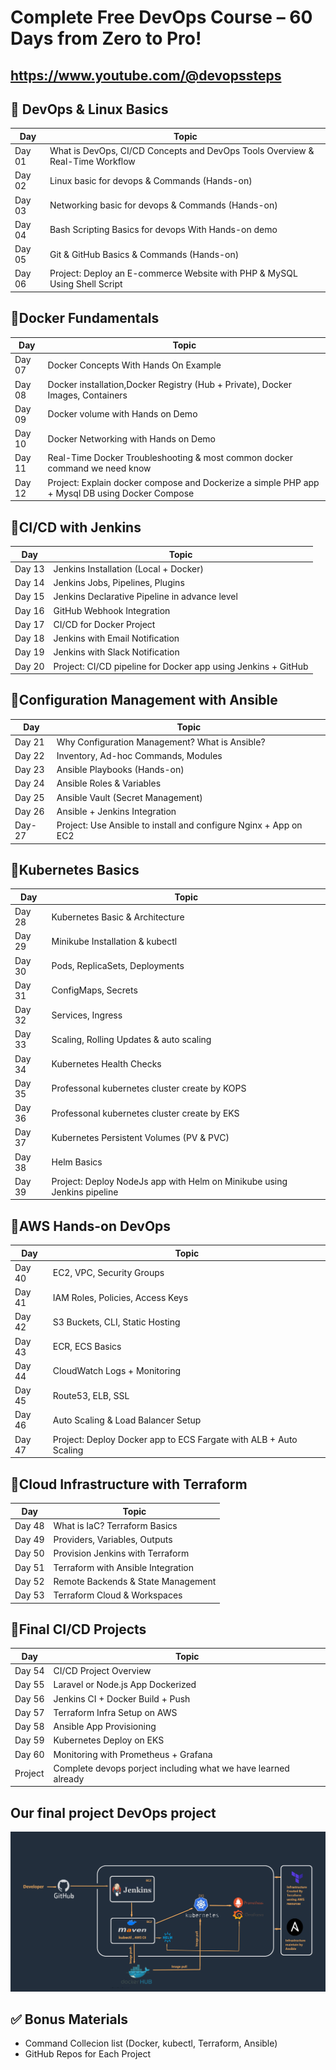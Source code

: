 # Complete Free DevOps Course – 60 Days from Zero to Pro!
## https://www.youtube.com/@devopssteps
## 🔹 DevOps & Linux Basics
| Day        | Topic                                                                             |
| ---------- | --------------------------------------------------------------------------------- |
| Day 01     | What is DevOps, CI/CD Concepts and DevOps Tools Overview & Real-Time Workflow                                                    |
| Day 02     | Linux basic for devops & Commands (Hands-on)                     |
| Day 03     | Networking basic for devops & Commands (Hands-on)                                                      |
| Day 04     | Bash Scripting Basics for devops With Hands-on demo                                                          |
| Day 05     | Git & GitHub Basics & Commands (Hands-on)                       |
| Day 06     | Project: Deploy an E-commerce Website with PHP & MySQL Using Shell Script            |

## 🔹Docker Fundamentals
| Day       | Topic                                                                             |
| --------- | --------------------------------------------------------------------------------- |
| Day 07    | Docker Concepts With Hands On Example                                       |
| Day 08    | Docker installation,Docker Registry (Hub + Private), Docker Images, Containers        |
| Day 09    | Docker volume with Hands on Demo       |
| Day 10    | Docker Networking with Hands on Demo                                             |
| Day 11    | Real-Time Docker Troubleshooting & most common docker command we need know      |
| Day 12    | Project: Explain docker compose and Dockerize a simple PHP app + Mysql DB using Docker Compose  |



## 🔹CI/CD with Jenkins
| Day        | Topic                                                                             |
| ---------- | --------------------------------------------------------------------------------- |
| Day 13     | Jenkins Installation (Local + Docker)                                               |
| Day 14     | Jenkins Jobs, Pipelines, Plugins      |
| Day 15     | Jenkins Declarative Pipeline in advance level                  |
| Day 16     | GitHub Webhook Integration           |
| Day 17     | CI/CD for Docker Project                                          |
| Day 18     | Jenkins with Email Notification                                                |
| Day 19     | Jenkins with Slack Notification                                                |
| Day 20     | Project: CI/CD pipeline for Docker app using Jenkins + GitHub                     |


## 🔹Configuration Management with Ansible
| Day        | Topic                                                                             |
| ---------- | --------------------------------------------------------------------------------- |
| Day 21     | Why Configuration Management? What is Ansible?                                               |
| Day 22     | Inventory, Ad-hoc Commands, Modules    |
| Day 23     | Ansible Playbooks (Hands-on)                |
| Day 24     | Ansible Roles & Variables         |
| Day 25     | Ansible Vault (Secret Management)                                      |
| Day 26     | Ansible + Jenkins Integration                                             |
| Day-27     | Project: Use Ansible to install and configure Nginx + App on EC2      |

## 🔹Kubernetes Basics
| Day        | Topic                                                                             |
| ---------- | --------------------------------------------------------------------------------- |
| Day 28     | Kubernetes Basic & Architecture                                             |
| Day 29     | Minikube Installation & kubectl      |
| Day 30     | Pods, ReplicaSets, Deployments                 |
| Day 31     | ConfigMaps, Secrets          |
| Day 32     | Services, Ingress    |
| Day 33     | Scaling, Rolling Updates & auto scaling   |
| Day 34     | Kubernetes Health Checks                                      |
| Day 35     | Professonal kubernetes cluster create by KOPS                                                 |
| Day 36     | Professonal kubernetes cluster create by EKS     |
| Day 37     | Kubernetes Persistent Volumes (PV & PVC)   |
| Day 38     | Helm Basics                                            |
| Day 39     | Project: Deploy NodeJs app with Helm on Minikube using Jenkins pipeline  |



## 🔹AWS Hands-on DevOps
| Day        | Topic                                                                             |
| ---------- | --------------------------------------------------------------------------------- |
| Day 40     | EC2, VPC, Security Groups                                             |
| Day 41     | IAM Roles, Policies, Access Keys     |
| Day 42     | S3 Buckets, CLI, Static Hosting                 |
| Day 43     | ECR, ECS Basics         |
| Day 44     | CloudWatch Logs + Monitoring                                           |
| Day 45     | Route53, ELB, SSL      |
| Day 46     | Auto Scaling & Load Balancer Setup                                           |
| Day 47     | Project: Deploy Docker app to ECS Fargate with ALB + Auto Scaling                 |


## 🔹Cloud Infrastructure with Terraform
| Day        | Topic                                                                             |
| ---------- | --------------------------------------------------------------------------------- |
| Day 48     | What is IaC? Terraform Basics                              |
| Day 49     | Providers, Variables, Outputs     |
| Day 50     | Provision Jenkins with Terraform     |
| Day 51     | Terraform with Ansible Integration                                        |
| Day 52     | Remote Backends & State Management                                       |
| Day 53     | Terraform Cloud & Workspaces


## 🔹Final CI/CD Projects
| Day        | Topic                                                                             |
| ---------- | --------------------------------------------------------------------------------- |
| Day 54     | CI/CD Project Overview                           |
| Day 55     | Laravel or Node.js App Dockerized     |
| Day 56     | Jenkins CI + Docker Build + Push                 |
| Day 57     | Terraform Infra Setup on AWS   |
| Day 58     | Ansible App Provisioning                                        |
| Day 59     | Kubernetes Deploy on EKS                                   |
| Day 60     | Monitoring with Prometheus + Grafana
| Project    | Complete devops porject including what we have learned already         |


## Our final project DevOps project
![Final-devops-project](https://github.com/devopssteps/complete-60-days-devops-course/blob/main/cicd-jenkins-maven-docker-kubernetes.png) 
## ✅ Bonus Materials
 - Command Collecion list (Docker, kubectl, Terraform, Ansible)
 - GitHub Repos for Each Project
 











